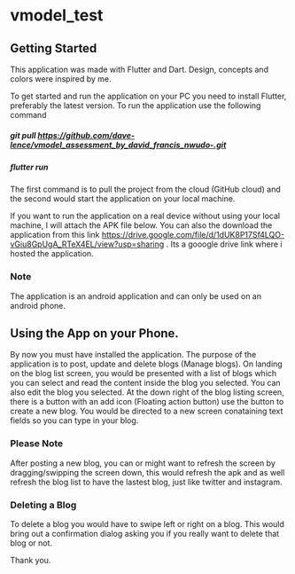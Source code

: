 # vmodel_test

## Getting Started
This application was made with Flutter and Dart. Design, concepts and colors were inspired by me.

To get started and run the application on your PC you need to install Flutter, preferably the latest version. To run the application use the following command
##### git pull https://github.com/dave-lence/vmodel_assessment_by_david_francis_nwudo-.git
##### flutter run
The first command is to pull the project from the cloud (GitHub cloud) and the second would start the application on your local machine.

If you want to run the application on a real device without using your local machine, I will attach the APK file below. You can also the download the application from this link 
https://drive.google.com/file/d/1dUK8P17Sf4LQO-vGiu8GpUgA_RTeX4EL/view?usp=sharing . Its a gooogle drive link where i hosted the application.
### Note
The application is an android application and can only be used on an android phone.

## Using the App on your Phone.
By now you must have installed the application. The purpose of the application is to post, update and delete blogs (Manage blogs).
On landing on the blog list screen, you would be presented with a list of blogs which you can select and read the content inside the blog you selected. You can also edit the blog you selected. 
At the down right of the blog listing screen, there is a button with an add icon (Floating action button) use the button to create a new blog. You would be directed to a new screen conataining text fields so you can type in your blog. 

### Please Note
After posting a new blog, you can or might want to refresh the screen by dragging/swipping the screen down, this would refresh the apk and as well refresh the blog list to have the lastest blog, just like twitter and instagram.

### Deleting a Blog
To delete a blog you would have to swipe left or right on a blog. This would bring out a confirmation dialog asking you if you really want to delete that blog or not.

Thank you.
